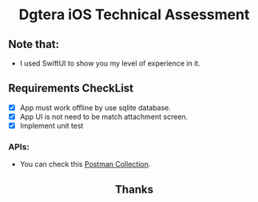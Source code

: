 <h1 align="center"> Dgtera iOS Technical Assessment </h1>

## Note that:

- I used SwiftUI to show you my level of experience in it.


## Requirements CheckList

- [x] App must work offline by use sqlite database.
- [x] App UI is not need to be match attachment screen.
- [x] Implement unit test

### APIs:

- You can check this [Postman Collection](https://www.postman.com/gomini-app/workspace/public-workspace/collection/18620351-bde2518f-409c-4864-aa94-197ddc9ed5e4?action=share&creator=18620351).


<h2 align="center"> Thanks </h2>
